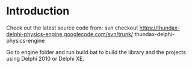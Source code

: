 # Introduction #

Check out the latest source code from:
svn checkout https://thundax-delphi-physics-engine.googlecode.com/svn/trunk/ thundax-delphi-physics-engine

Go to engine folder and run build.bat to build the library and the projects using Delphi 2010 or Delphi XE.